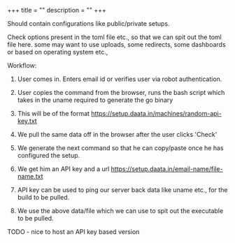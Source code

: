 +++
title = ""
description = ""
+++

Should contain configurations like public/private setups.

Check options present in the toml file etc., so that we can spit out the toml file here.
some may want to use uploads, some redirects, some dashboards or based on operating system etc.,

Workflow:
1. User comes in. Enters email id or verifies user via robot authentication.
2. User copies the command from the browser, runs the bash script which takes in the uname required to generate the go binary
3. This will be of the format https://setup.daata.in/machines/random-api-key.txt
4. We pull the same data off in the browser after the user clicks 'Check'
5. We generate the next command so that he can copy/paste once he has configured the setup.

2. We get him an API key and a url https://setup.daata.in/email-name/file-name.txt
3. API key can be used to ping our server back data like uname etc., for the build to be pulled.
4. We use the above data/file which we can use to spit out the executable to be pulled.

TODO - nice to host an API key based version
